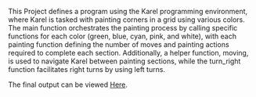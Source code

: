 This Project defines a program using the Karel programming environment, where Karel is tasked with painting corners in a grid using various colors. The main function orchestrates the painting process by calling specific functions for each color (green, blue, cyan, pink, and white), with each painting function defining the number of moves and painting actions required to complete each section. Additionally, a helper function, moving, is used to navigate Karel between painting sections, while the turn_right function facilitates right turns by using left turns.

The final output can be viewed [Here](https://codeinplace.stanford.edu/cip3/share/zolsRmJsltwL2i7MvR5U).
